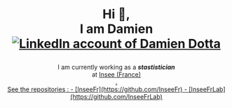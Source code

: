 <h1 align="center">
  Hi 👋,
  </br>I am Damien
  </br>
  <a href="https://www.linkedin.com/in/damien-dotta-078a18101/">
    <img alt="LinkedIn account of Damien Dotta" src="https://shields.io/badge/LinkedIn-damiendotta-333?logo=linkedin&logoColor=white" />
  </a>
</p>
</h1>
<p align="center">
  I am currently working as a <b><i>stastistician</i></b></br>
  at <a href="https://www.insee.fr/en/accueil">Insee (France)</br>.</br>
  See the repositories :  
  - [InseeFr](https://github.com/InseeFr)
  - [InseeFrLab](https://github.com/InseeFrLab)
</p>
